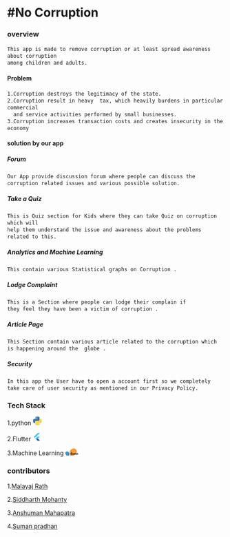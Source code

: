 # #No Corruption
### overview
    This app is made to remove corruption or at least spread awareness about corruption
    among children and adults.

#### Problem
    1.Corruption destroys the legitimacy of the state.
    2.Corruption result in heavy  tax, which heavily burdens in particular commercial
      and service activities performed by small businesses.
    3.Corruption increases transaction costs and creates insecurity in the economy

#### solution by our app 
##### Forum 
    Our App provide discussion forum where people can discuss the
    corruption related issues and various possible solution.
##### Take a Quiz
    This is Quiz section for Kids where they can take Quiz on corruption which will 
    help them understand the issue and awareness about the problems related to this. 
##### Analytics and Machine Learning 
    This contain various Statistical graphs on Corruption .
##### Lodge Complaint
    This is a Section where people can lodge their complain if 
    they feel they have been a victim of corruption .
##### Article Page 
    This Section contain various article related to the corruption which is happening around the  globe .
##### Security
    In this app the User have to open a account first so we completely 
    take care of user security as mentioned in our Privacy Policy. 
    
### Tech Stack
   1.python <img src="https://github.com/malayaj2000/cisco_hack/blob/main/images/python.jpg" width="20" />

   2.Flutter <img src="https://github.com/malayaj2000/cisco_hack/blob/main/images/flutter.png" width="20" />
    
   3.Machine Learning <img src="https://github.com/malayaj2000/cisco_hack/blob/main/images/sklearn.png" width="30" /> 
### contributors
1.[Malayaj Rath](https://github.com/malayaj2000)

2.[Siddharth Mohanty](https://github.com/spursbyte)

3.[Anshuman Mahapatra](https://github.com/anshumanmahapatra)

4.[Suman pradhan](https://www.linkedin.com/in/suman-pradhan-19a5531a1)




